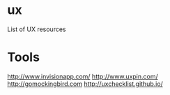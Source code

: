 # ux
List of UX resources
# Tools
http://www.invisionapp.com/
http://www.uxpin.com/
http://gomockingbird.com
http://uxchecklist.github.io/
